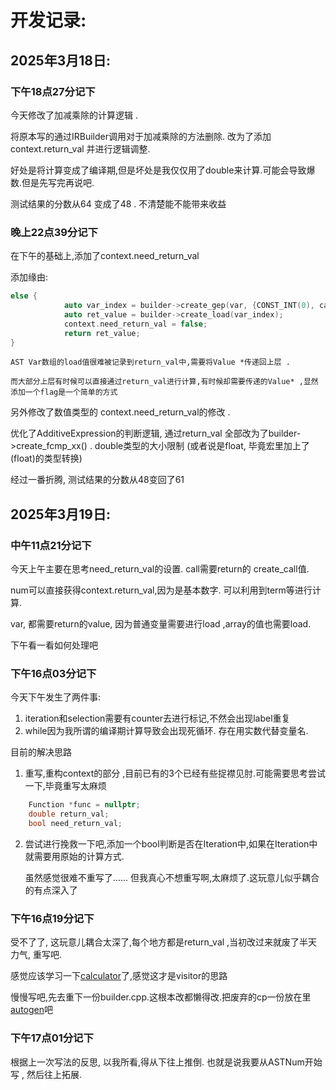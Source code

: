 # 开发记录:

## 2025年3月18日:

### 下午18点27分记下 

今天修改了加减乘除的计算逻辑 . 

将原本写的通过IRBuilder调用对于加减乘除的方法删除. 改为了添加context.return_val 并进行逻辑调整.

好处是将计算变成了编译期,但是坏处是我仅仅用了double来计算.可能会导致爆数.但是先写完再说吧.

测试结果的分数从64 变成了48 . 不清楚能不能带来收益

### 晚上22点39分记下

在下午的基础上,添加了context.need_return_val 

添加缘由:

```c++
else {
            auto var_index = builder->create_gep(var, {CONST_INT(0), cast_index_value});
            auto ret_value = builder->create_load(var_index);
            context.need_return_val = false;
            return ret_value;
}
```

    AST Var数组的load值很难被记录到return_val中,需要将Value *传递回上层 .

    而大部分上层有时候可以直接通过return_val进行计算,有时候却需要传递的Value* ,显然添加一个flag是一个简单的方式

另外修改了数值类型的 context.need_return_val的修改 .

优化了AdditiveExpression的判断逻辑, 通过return_val 全部改为了builder->create_fcmp_xx() . double类型的大小限制 (或者说是float, 毕竟宏里加上了(float)的类型转换) 

经过一番折腾, 测试结果的分数从48变回了61

## 2025年3月19日:

### 中午11点21分记下

今天上午主要在思考need_return_val的设置. call需要return的 create_call值.

num可以直接获得context.return_val,因为是基本数字. 可以利用到term等进行计算.

var, 都需要return的value, 因为普通变量需要进行load ,array的值也需要load.

下午看一看如何处理吧

### 下午16点03分记下

今天下午发生了两件事:
1. iteration和selection需要有counter去进行标记,不然会出现label重复
2. while因为我所谓的编译期计算导致会出现死循环. 存在用实数代替变量名.

目前的解决思路 
1. 重写,重构context的部分 ,目前已有的3个已经有些捉襟见肘.可能需要思考尝试一下,毕竟重写太麻烦
```c++
    Function *func = nullptr;
	double return_val;
    bool need_return_val;
```

2. 尝试进行挽救一下吧,添加一个bool判断是否在Iteration中,如果在Iteration中就需要用原始的计算方式.


    虽然感觉很难不重写了...... 但我真心不想重写啊,太麻烦了.这玩意儿似乎耦合的有点深入了

### 下午16点19分记下

受不了了, 这玩意儿耦合太深了,每个地方都是return_val ,当初改过来就废了半天力气, 重写吧.

感觉应该学习一下[calculator](../../../lab2/tests/2-ir-gen/warmup/calculator)了,感觉这才是visitor的思路

慢慢写吧,先去重下一份builder.cpp.这根本改都懒得改.把废弃的cp一份放在里[autogen](.)吧

### 下午17点01分记下

根据上一次写法的反思, 以我所看,得从下往上推倒. 也就是说我要从ASTNum开始写 , 然后往上拓展.